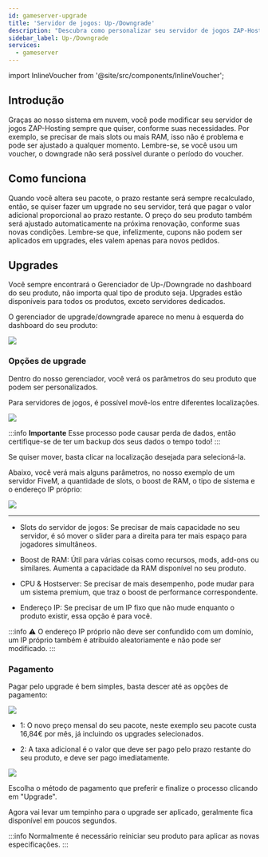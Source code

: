 ```yaml
---
id: gameserver-upgrade
title: 'Servidor de jogos: Up-/Downgrade'
description: "Descubra como personalizar seu servidor de jogos ZAP-Hosting para melhor desempenho e flexibilidade → Saiba mais agora"
sidebar_label: Up-/Downgrade
services:
  - gameserver
---
```


import InlineVoucher from '@site/src/components/InlineVoucher';

<InlineVoucher />

## Introdução

Graças ao nosso sistema em nuvem, você pode modificar seu servidor de jogos ZAP-Hosting sempre que quiser, conforme suas necessidades.
Por exemplo, se precisar de mais slots ou mais RAM, isso não é problema e pode ser ajustado a qualquer momento.
Lembre-se, se você usou um voucher, o downgrade não será possível durante o período do voucher.

## Como funciona

Quando você altera seu pacote, o prazo restante será sempre recalculado, então, se quiser fazer um upgrade no seu servidor, terá que pagar o valor adicional proporcional ao prazo restante.
O preço do seu produto também será ajustado automaticamente na próxima renovação, conforme suas novas condições.
Lembre-se que, infelizmente, cupons não podem ser aplicados em upgrades, eles valem apenas para novos pedidos.

## Upgrades

Você sempre encontrará o Gerenciador de Up-/Downgrade no dashboard do seu produto, não importa qual tipo de produto seja.
Upgrades estão disponíveis para todos os produtos, exceto servidores dedicados.

O gerenciador de upgrade/downgrade aparece no menu à esquerda do dashboard do seu produto:

![](https://screensaver01.zap-hosting.com/index.php/s/f9z7xyEpB55ZZ52/preview)

### Opções de upgrade

Dentro do nosso gerenciador, você verá os parâmetros do seu produto que podem ser personalizados.

Para servidores de jogos, é possível movê-los entre diferentes localizações.

![](https://screensaver01.zap-hosting.com/index.php/s/tW3sbKxSszQpb8a/preview)

:::info
**Importante** Esse processo pode causar perda de dados, então certifique-se de ter um backup dos seus dados o tempo todo!
:::

Se quiser mover, basta clicar na localização desejada para selecioná-la.

Abaixo, você verá mais alguns parâmetros, no nosso exemplo de um servidor FiveM, a quantidade de slots, o boost de RAM, o tipo de sistema e o endereço IP próprio:

![](https://screensaver01.zap-hosting.com/index.php/s/eb5FsMSdwJszjWK/preview)

*** 

* Slots do servidor de jogos: Se precisar de mais capacidade no seu servidor, é só mover o slider para a direita para ter mais espaço para jogadores simultâneos.

* Boost de RAM: Útil para várias coisas como recursos, mods, add-ons ou similares. Aumenta a capacidade da RAM disponível no seu produto.

* CPU & Hostserver: Se precisar de mais desempenho, pode mudar para um sistema premium, que traz o boost de performance correspondente.

* Endereço IP: Se precisar de um IP fixo que não mude enquanto o produto existir, essa opção é para você.

:::info
⚠ O endereço IP próprio não deve ser confundido com um domínio, um IP próprio também é atribuído aleatoriamente e não pode ser modificado.
:::

### Pagamento

Pagar pelo upgrade é bem simples, basta descer até as opções de pagamento:

![](https://screensaver01.zap-hosting.com/index.php/s/PFsBtsMr7iyRadf/preview)

* 1: O novo preço mensal do seu pacote, neste exemplo seu pacote custa 16,84€ por mês, já incluindo os upgrades selecionados.

* 2: A taxa adicional é o valor que deve ser pago pelo prazo restante do seu produto, e deve ser pago imediatamente.

![](https://screensaver01.zap-hosting.com/index.php/s/XtyJ6X4jjfz3AEY/preview)

Escolha o método de pagamento que preferir e finalize o processo clicando em "Upgrade".

Agora vai levar um tempinho para o upgrade ser aplicado, geralmente fica disponível em poucos segundos.

:::info
Normalmente é necessário reiniciar seu produto para aplicar as novas especificações.
:::

<InlineVoucher />